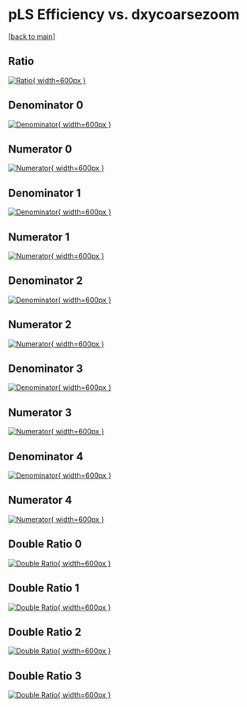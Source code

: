 # pLS Efficiency vs. dxycoarsezoom

[[back to main](./)]



## Ratio

[![Ratio](../mtv/var/pLS_loweta_0_1_eff_dxycoarsezoom.png){ width=600px }](../mtv/var/pLS_loweta_0_1_eff_dxycoarsezoom.pdf)

## Denominator 0

[![Denominator](../mtv/den/pLS_loweta_0_1_eff_dxycoarsezoom_den0.png){ width=600px }](../mtv/den/pLS_loweta_0_1_eff_dxycoarsezoom_den0.pdf)

## Numerator 0

[![Numerator](../mtv/num/pLS_loweta_0_1_eff_dxycoarsezoom_num0.png){ width=600px }](../mtv/num/pLS_loweta_0_1_eff_dxycoarsezoom_num0.pdf)

## Denominator 1

[![Denominator](../mtv/den/pLS_loweta_0_1_eff_dxycoarsezoom_den1.png){ width=600px }](../mtv/den/pLS_loweta_0_1_eff_dxycoarsezoom_den1.pdf)

## Numerator 1

[![Numerator](../mtv/num/pLS_loweta_0_1_eff_dxycoarsezoom_num1.png){ width=600px }](../mtv/num/pLS_loweta_0_1_eff_dxycoarsezoom_num1.pdf)

## Denominator 2

[![Denominator](../mtv/den/pLS_loweta_0_1_eff_dxycoarsezoom_den2.png){ width=600px }](../mtv/den/pLS_loweta_0_1_eff_dxycoarsezoom_den2.pdf)

## Numerator 2

[![Numerator](../mtv/num/pLS_loweta_0_1_eff_dxycoarsezoom_num2.png){ width=600px }](../mtv/num/pLS_loweta_0_1_eff_dxycoarsezoom_num2.pdf)

## Denominator 3

[![Denominator](../mtv/den/pLS_loweta_0_1_eff_dxycoarsezoom_den3.png){ width=600px }](../mtv/den/pLS_loweta_0_1_eff_dxycoarsezoom_den3.pdf)

## Numerator 3

[![Numerator](../mtv/num/pLS_loweta_0_1_eff_dxycoarsezoom_num3.png){ width=600px }](../mtv/num/pLS_loweta_0_1_eff_dxycoarsezoom_num3.pdf)

## Denominator 4

[![Denominator](../mtv/den/pLS_loweta_0_1_eff_dxycoarsezoom_den4.png){ width=600px }](../mtv/den/pLS_loweta_0_1_eff_dxycoarsezoom_den4.pdf)

## Numerator 4

[![Numerator](../mtv/num/pLS_loweta_0_1_eff_dxycoarsezoom_num4.png){ width=600px }](../mtv/num/pLS_loweta_0_1_eff_dxycoarsezoom_num4.pdf)

## Double Ratio 0

[![Double Ratio](../mtv/ratio/pLS_loweta_0_1_eff_dxycoarsezoom_ratio0.png){ width=600px }](../mtv/ratio/pLS_loweta_0_1_eff_dxycoarsezoom_ratio0.pdf)

## Double Ratio 1

[![Double Ratio](../mtv/ratio/pLS_loweta_0_1_eff_dxycoarsezoom_ratio1.png){ width=600px }](../mtv/ratio/pLS_loweta_0_1_eff_dxycoarsezoom_ratio1.pdf)

## Double Ratio 2

[![Double Ratio](../mtv/ratio/pLS_loweta_0_1_eff_dxycoarsezoom_ratio2.png){ width=600px }](../mtv/ratio/pLS_loweta_0_1_eff_dxycoarsezoom_ratio2.pdf)

## Double Ratio 3

[![Double Ratio](../mtv/ratio/pLS_loweta_0_1_eff_dxycoarsezoom_ratio3.png){ width=600px }](../mtv/ratio/pLS_loweta_0_1_eff_dxycoarsezoom_ratio3.pdf)

